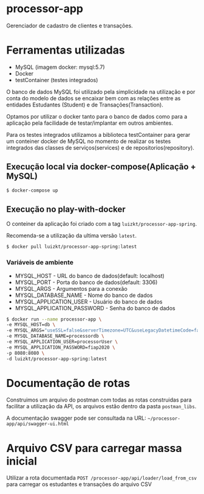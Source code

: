 # processor-app

Gerenciador de cadastro de clientes e transações.

# Ferramentas utilizadas

* MySQL (imagem docker: mysql:5.7)
* Docker
* testContainer (testes integrados)

O banco de dados MySQL foi utilizado pela simplicidade na utilização e por conta do modelo de dados se encaixar bem com 
as relações entre as entidades Estudantes (Student) e de Transações(Transaction).

Optamos por utilizar o docker tanto para o banco de dados como para a aplicação pela facilidade de testar/implantar em 
outros ambientes.

Para os testes integrados utilizamos a biblioteca testContainer para gerar um conteiner docker de MySQL no momento de 
realizar os testes integrados das classes de serviços(services) e de repositorios(repository). 

## Execução local via docker-compose(Aplicação + MySQL)

```sh
$ docker-compose up
```

## Execução no play-with-docker

O conteiner da aplicação foi criado com a tag `luizkt/processor-app-spring`.

Recomenda-se a utilização da ultima versão `latest`.

```sh
$ docker pull luizkt/processor-app-spring:latest
```

### Variáveis de ambiente

* MYSQL_HOST - URL do banco de dados(default: localhost)
* MYSQL_PORT - Porta do banco de dados(default: 3306)
* MYSQL_ARGS - Argumentos para a conexão
* MYSQL_DATABASE_NAME - Nome do banco de dados
* MYSQL_APPLICATION_USER - Usuário do banco de dados
* MYSQL_APPLICATION_PASSWORD - Senha do banco de dados

```sh
$ docker run --name processor-app \
-e MYSQL_HOST=db \
-e MYSQL_ARGS="useSSL=false&serverTimezone=UTC&useLegacyDatetimeCode=false" \
-e MYSQL_DATABASE_NAME=processordb \
-e MYSQL_APPLICATION_USER=processorUser \
-e MYSQL_APPLICATION_PASSWORD=fiap2020 \
-p 8080:8080 \
-d luizkt/processor-app-spring:latest
```

# Documentação de rotas

Construimos um arquivo do postman com todas as rotas construidas para facilitar a utilização da API, os arquivos estão 
dentro da pasta `postman_libs`.
 
 A documentação swagger pode ser consultada na URL: `~/processor-app/api/swagger-ui.html`
 
 # Arquivo CSV para carregar massa inicial
 
 Utilizar a rota documentada `POST /processor-app/api/loader/load_from_csv` para carregar os estudantes e transações do 
 arquivo CSV  